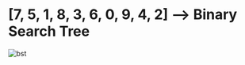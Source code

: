 # [7, 5, 1, 8, 3, 6, 0, 9, 4, 2] --> Binary Search Tree


![bst](https://user-images.githubusercontent.com/83810014/166147040-d6e46e1f-5734-4506-8994-9bb1e22597d4.PNG)
